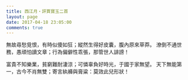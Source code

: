 ```yaml
---
title: 西江月‧評賈寶玉二首
layout: page
date: 2017-04-18 23:05:00
comments: true
---
```


無故尋愁覓恨，有時似傻如狂；縱然生得好皮囊，腹內原來草莽。
潦倒不通世務，愚頑怕讀文章；行為偏僻性乖張，那管世人誹謗！

富貴不知樂業，貧窮難耐淒涼；可憐辜負好時光，于國于家無望。
天下無能第一，古今不肖無雙；寄言紈褲與膏粱：莫效此兒形狀！
